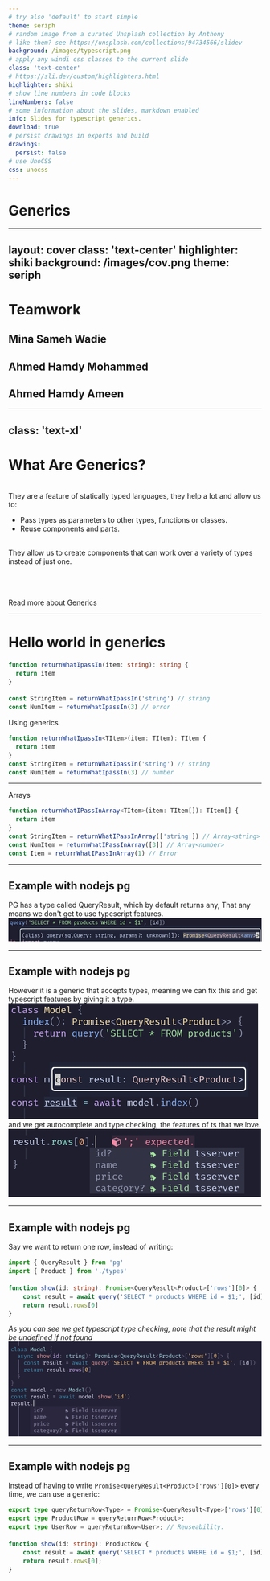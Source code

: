 ```yaml
---
# try also 'default' to start simple
theme: seriph
# random image from a curated Unsplash collection by Anthony
# like them? see https://unsplash.com/collections/94734566/slidev
background: /images/typescript.png
# apply any windi css classes to the current slide
class: 'text-center'
# https://sli.dev/custom/highlighters.html
highlighter: shiki
# show line numbers in code blocks
lineNumbers: false
# some information about the slides, markdown enabled
info: Slides for typescript generics.
download: true
# persist drawings in exports and build
drawings:
  persist: false
# use UnoCSS
css: unocss
---
```


# Generics

<div class="abs-br m-6 flex gap-2">
  <a href="https://github.com/MinaSameh1/ts-generics-presentation" target="_blank" alt="GitHub"
    class="text-xl icon-btn opacity-50 !border-none !hover:text-white">
    <carbon-logo-github />
  </a>
</div>

<!--
The last comment block of each slide will be treated as slide notes. It will be visible and editable in Presenter Mode along with the slide. [Read more in the docs](https://sli.dev/guide/syntax.html#notes)
-->

---
layout: cover
class: 'text-center'
highlighter: shiki
background: /images/cov.png
theme: seriph
---

# Teamwork

<h2>Mina Sameh Wadie</h2>
<h2>Ahmed Hamdy Mohammed</h2>
<h2>Ahmed Hamdy Ameen</h2>

---
class: 'text-xl'
---

# What Are Generics?

<br>
They are a feature of statically typed languages, they help a lot and allow us to:

- Pass types as parameters to other types, functions or classes.
- Reuse components and parts.

<br>
They allow us to create components that can work over a variety of types instead of just one.

<br>
<br>
<br>
<br>

Read more about [Generics](https://www.typescriptlang.org/docs/handbook/2/generics.html)

---

# Hello world in generics

```ts {all|0}
function returnWhatIpassIn(item: string): string {
  return item
}

const StringItem = returnWhatIpassIn('string') // string
const NumItem = returnWhatIpassIn(3) // error
```

Using generics
```ts {0|all|1|all}
function returnWhatIpassIn<TItem>(item: TItem): TItem {
  return item
}
const StringItem = returnWhatIpassIn('string') // string
const NumItem = returnWhatIpassIn(3) // number
```

---

Arrays
```ts {0|all|1|all}
function returnWhatIPassInArray<TItem>(item: TItem[]): TItem[] {
  return item
}
const StringItem = returnWhatIPassInArray(['string']) // Array<string>
const NumItem = returnWhatIPassInArray([3]) // Array<number>
const Item = returnWhatIPassInArray(1) // Error
```
---

## Example with nodejs pg

PG has a type called QueryResult, which by default returns any,
That any means we don't get to use typescript features.
![query_any](/images/query_any.png)

---

## Example with nodejs pg

However it is a generic that accepts types, meaning we can fix this and get typescript features by giving it a type.
<br>
![query_type](/images/query_type.png)
<br>
and we get autocomplete and type checking, the features of ts that we love.
<br>
![auto](/images/auto2.png)

---

## Example with nodejs pg

Say we want to return one row, instead of writing: 
```ts 
import { QueryResult } from 'pg'
import { Product } from './types'

function show(id: string): Promise<QueryResult<Product>['rows'][0]> {
    const result = await query('SELECT * products WHERE id = $1;', [id])
    return result.rows[0]
}
```
_As you can see we get typescript type checking, note that the result might be undefined if not found_
<img src='/images/auto.png' width=650 />

--- 

## Example with nodejs pg
Instead of having to write `Promise<QueryResult<Product>['rows'][0]>` every time, we can use a generic:

```ts
export type queryReturnRow<Type> = Promise<QueryResult<Type>['rows'][0] | undefined>;
export type ProductRow = queryReturnRow<Product>;
export type UserRow = queryReturnRow<User>; // Reuseability.

function show(id: string): ProductRow {
    const result = await query('SELECT * products WHERE id = $1;', [id]);
    return result.rows[0];
}
```

